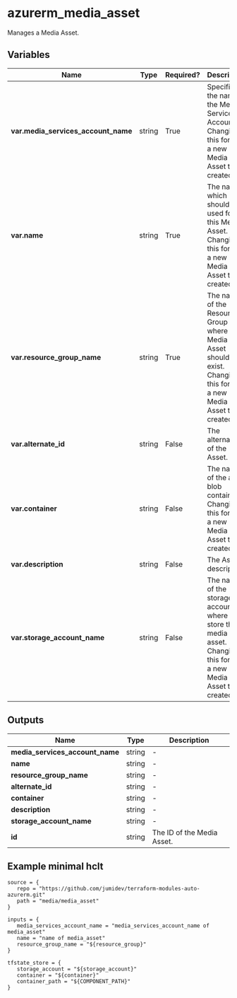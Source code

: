 # azurerm_media_asset

Manages a Media Asset.

## Variables

| Name | Type | Required? |  Description |
| ---- | ---- | --------- |  ----------- |
| **var.media_services_account_name** | string | True | Specifies the name of the Media Services Account. Changing this forces a new Media Asset to be created. | 
| **var.name** | string | True | The name which should be used for this Media Asset. Changing this forces a new Media Asset to be created. | 
| **var.resource_group_name** | string | True | The name of the Resource Group where the Media Asset should exist. Changing this forces a new Media Asset to be created. | 
| **var.alternate_id** | string | False | The alternate ID of the Asset. | 
| **var.container** | string | False | The name of the asset blob container. Changing this forces a new Media Asset to be created. | 
| **var.description** | string | False | The Asset description. | 
| **var.storage_account_name** | string | False | The name of the storage account where to store the media asset. Changing this forces a new Media Asset to be created. | 



## Outputs

| Name | Type | Description |
| ---- | ---- | --------- | 
| **media_services_account_name** | string  | - | 
| **name** | string  | - | 
| **resource_group_name** | string  | - | 
| **alternate_id** | string  | - | 
| **container** | string  | - | 
| **description** | string  | - | 
| **storage_account_name** | string  | - | 
| **id** | string  | The ID of the Media Asset. | 

## Example minimal hclt

```hcl
source = {
   repo = "https://github.com/jumidev/terraform-modules-auto-azurerm.git" 
   path = "media/media_asset" 
}

inputs = {
   media_services_account_name = "media_services_account_name of media_asset" 
   name = "name of media_asset" 
   resource_group_name = "${resource_group}" 
}

tfstate_store = {
   storage_account = "${storage_account}" 
   container = "${container}" 
   container_path = "${COMPONENT_PATH}" 
}


```
